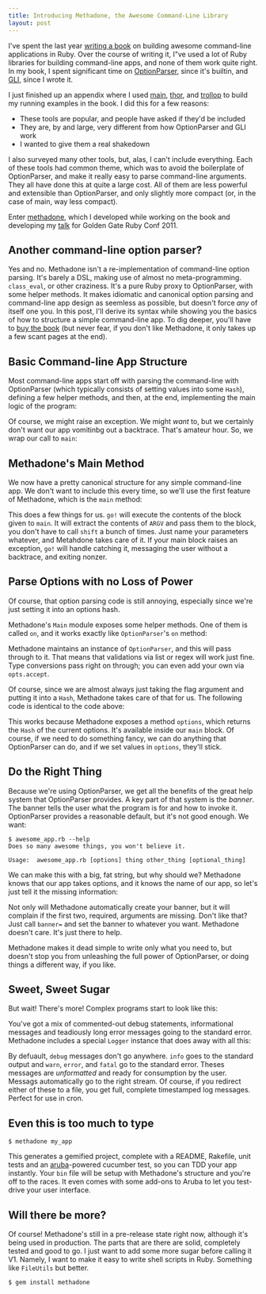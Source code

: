 ```yaml
--- 
title: Introducing Methadone, the Awesome Command-Line Library
layout: post
---
```


I've spent the last year [writing a book][book] on building awesome command-line applications in Ruby.  Over the course of
writing it, I"ve used a lot of Ruby libraries for building command-line apps, and none of them work quite right.  In my book, I
spent significant time on [OptionParser][optparse], since it's builtin, and [GLI][gli], since I wrote it.

I just finished up an appendix where I used [main][main], [thor][thor], and [trollop][trollop] to build my running examples in
the book.  I did this for a few reasons:

* These tools are popular, and people have asked if they'd be included
* They are, by and large, very different from how OptionParser and GLI work
* I wanted to give them a real shakedown

I also surveyed many other tools, but, alas, I can't include everything.  Each of these tools had common theme, which was to
avoid the boilerplate of OptionParser, and make it really easy to parse command-line arguments.  They all have done this at quite
a large cost.  All of them are less powerful and extensible than OptionParser, and only slightly more compact (or, in the case of
main, way less compact).

Enter [methadone][methadone], which I developed while working on the book and developing my [talk][gogaruco-talk] for Golden Gate
Ruby Conf 2011.

<!-- more -->

## Another command-line option parser?

Yes and no.  Methadone isn't a re-implementation of command-line option parsing.  It's barely a DSL, making use of almost no
meta-programming. `class_eval`, or other craziness.  It's a pure Ruby proxy to OptionParser, with some helper methods.  It makes
idiomatic and canonical option parsing and command-line app design as seemless as possible, but doesn't force *any* of itself one
you.  In this post, I'll derive its syntax while showing you the basics of how to structure a simple command-line app.  To dig
deeper, you'll have to [buy the book][book] (but never fear, if you don't like Methadone, it only takes up a few scant pages at
the end).

## Basic Command-line App Structure

Most command-line apps start off with parsing the command-line with OptionParser (which typically consists of setting values into
some `Hash`), defining a few helper methods, and then, at the end, implementing the main logic of the program:

<script src="https://gist.github.com/1384855.js?file=naive_cli.rb" />

Yuck.  The boilerplate optino parsing is bad enough, but the structure is all wrong.  The interesting stuff is all the way at the bottom; you have to read the thing in the wrong order.  At the very least, you should use a main method:

<script src="https://gist.github.com/1384855.js?file=main_method.rb"></script>

Of course, we might raise an exception.  We might *want* to, but we certainly don't want our app vomitinbg out a backtrace.
That's amateur hour.  So, we wrap our call to `main`:

<script src="https://gist.github.com/1384855.js?file=wrapped_main.rb"></script>

## Methadone's Main Method

We now have a pretty canonical structure for any simple command-line app.  We don't want to include this every time, so we'll use
the first feature of Methadone, which is the `main` method:

<script src="https://gist.github.com/1384855.js?file=main_methadone.rb"></script>

This does a few things for us.  `go!` will execute the contents of the block given to `main`.  It will extract the contents of
`ARGV` and pass them to the block, you don't have to call `shift` a bunch of times.  Just name your parameters whatever, and
Metahdone takes care of it.   If your main block raises an exception,
     `go!` will handle catching it, messaging the user without a backtrace, and exiting nonzer.

## Parse Options with no Loss of Power

Of course, that option parsing code is still annoying, especially since we're just setting it into an options hash.

Methadone's `Main` module exposes some helper methods.  One of them is called `on`, and it works exactly like `OptionParser`'s
`on` method:

<script src="https://gist.github.com/1384855.js?file=methadone_on.rb"></script>

Methadone maintains an instance of `OptionParser`, and this will pass through to it.  That means that validations via list or
regex will work just fine.  Type conversions pass right on through; you can even add your own via `opts.accept`.

Of course, since we are almost always just taking
the flag argument and putting it into a `Hash`, Methadone takes care of that for us.  The following code is identical to the code
above:

<script src="https://gist.github.com/1384855.js?file=methadone_on_better.rb"></script>

This works because Methadone exposes a method `options`, which returns the `Hash` of the current options.  It's available inside
our `main` block.  Of course, if we need to do something fancy, we can do anything that OptionParser can do, and if we set values
in `options`, they'll stick.

## Do the Right Thing

Because we're using OptionParser, we get all the benefits of the great help system that OptionParser provides.  A key part of
that system is the _banner_.  The banner tells the user what the program is for and how to invoke it.  OptionParser provides a
reasonable default, but it's not good enough.   We want:

    $ awesome_app.rb --help
    Does so many awesome things, you won't believe it.

    Usage:  awesome_app.rb [options] thing other_thing [optional_thing]

We can make this with a big, fat string, but why should we?  Methadone knows that our app takes options, and it knows the name of
our app, so let's just tell it the missing information:

<script src="https://gist.github.com/1384855.js?file=banner.rb"></script>

Not only will Methadone automatically create your banner, but it will complain if the first two, required, arguments are missing.
Don't like that?  Just call `banner=` and set the banner to whatever you want.  Methadone doesn't care.  It's just there to help.

Methadone makes it dead simple to write only what you need to, but doesn't stop you from unleashing the full power of
OptionParser, or doing things a different way, if you like.

## Sweet, Sweet Sugar

But wait!  There's more!  Complex programs start to look like this:

<script src="https://gist.github.com/1384855.js?file=cheesy.rb"></script>

You've got a mix of commented-out debug statements, informational messages and teadiously long error messages going to the
standard error.  Methadone includes a special `Logger` instance that does away with all this:

<script src="https://gist.github.com/1384855.js?file=logger.rb"></script>

By defuault, `debug` messages don't go anywhere.  `info` goes to the standard output and
`warn`, `error`, and `fatal` go to the standard error.  Theses messages are _unformatted_ and ready for consumption by the user.
Messags automatically go to the right stream.  Of course, if you redirect either of these to a file, you get full, complete
timestamped log messages.  Perfect for use in cron.

## Even this is too much to type

    $ methadone my_app

This generates a gemified project, complete with a README, Rakefile, unit tests and an [aruba][aruba]-powered cucumber test, so
you can TDD your app instantly.  Your `bin` file will be setup with Methadone's structure and you're off to the races.  It even
comes with some add-ons to Aruba to let you test-drive your user interface.

## Will there be more?

Of course!  Methadone's still in a pre-release state right now, although it's being used in production.  The parts that are there
are solid, completely tested and good to go.  I just want to add some more sugar before calling it V1.  Namely, I want to make it
easy to write shell scripts in Ruby.  Something like `FileUtils` but better.


    $ gem install methadone

[book]: http://www.google.com
[optparse]: http://www.google.com
[gli]: http://www.google.com
[main]: http://www.google.com
[thor]: http://www.google.com
[trollop]: http://www.google.com
[methadone]: http://www.google.com
[gogaruco-talk]: http://www.google.com
[book]: http://www.google.com
[aruba]: http://www.google.com
